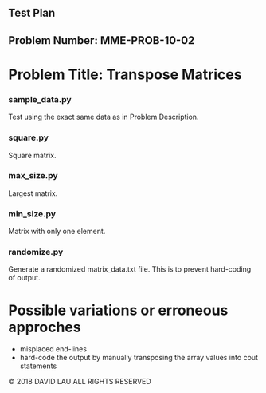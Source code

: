 Test Plan
---------
Problem Number: MME-PROB-10-02
------------------------------

Problem Title: Transpose Matrices
==============================

### sample_data.py

Test using the exact same data as in Problem Description.

### square.py

Square matrix.

### max_size.py

Largest matrix.

### min_size.py

Matrix with only one element.

### randomize.py

Generate a randomized matrix_data.txt file. This is to prevent hard-coding of output.

# Possible variations or erroneous approches

* misplaced end-lines
* hard-code the output by manually transposing the array values into cout statements

© 2018 DAVID LAU ALL RIGHTS RESERVED
